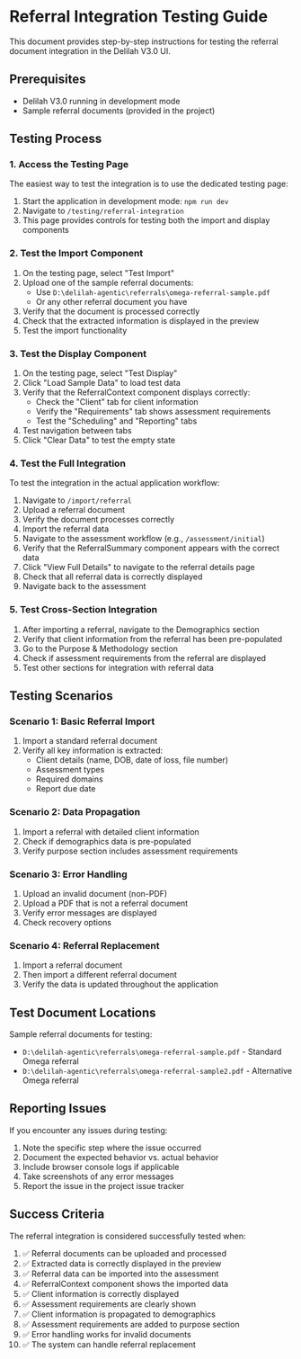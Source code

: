 # Referral Integration Testing Guide

This document provides step-by-step instructions for testing the referral document integration in the Delilah V3.0 UI.

## Prerequisites

- Delilah V3.0 running in development mode
- Sample referral documents (provided in the project)

## Testing Process

### 1. Access the Testing Page

The easiest way to test the integration is to use the dedicated testing page:

1. Start the application in development mode: `npm run dev`
2. Navigate to `/testing/referral-integration`
3. This page provides controls for testing both the import and display components

### 2. Test the Import Component

1. On the testing page, select "Test Import"
2. Upload one of the sample referral documents:
   - Use `D:\delilah-agentic\referrals\omega-referral-sample.pdf`
   - Or any other referral document you have
3. Verify that the document is processed correctly
4. Check that the extracted information is displayed in the preview
5. Test the import functionality

### 3. Test the Display Component

1. On the testing page, select "Test Display"
2. Click "Load Sample Data" to load test data
3. Verify that the ReferralContext component displays correctly:
   - Check the "Client" tab for client information
   - Verify the "Requirements" tab shows assessment requirements
   - Test the "Scheduling" and "Reporting" tabs
4. Test navigation between tabs
5. Click "Clear Data" to test the empty state

### 4. Test the Full Integration

To test the integration in the actual application workflow:

1. Navigate to `/import/referral`
2. Upload a referral document
3. Verify the document processes correctly
4. Import the referral data
5. Navigate to the assessment workflow (e.g., `/assessment/initial`)
6. Verify that the ReferralSummary component appears with the correct data
7. Click "View Full Details" to navigate to the referral details page
8. Check that all referral data is correctly displayed
9. Navigate back to the assessment

### 5. Test Cross-Section Integration

1. After importing a referral, navigate to the Demographics section
2. Verify that client information from the referral has been pre-populated
3. Go to the Purpose & Methodology section
4. Check if assessment requirements from the referral are displayed
5. Test other sections for integration with referral data

## Testing Scenarios

### Scenario 1: Basic Referral Import

1. Import a standard referral document
2. Verify all key information is extracted:
   - Client details (name, DOB, date of loss, file number)
   - Assessment types
   - Required domains
   - Report due date

### Scenario 2: Data Propagation

1. Import a referral with detailed client information
2. Check if demographics data is pre-populated
3. Verify purpose section includes assessment requirements

### Scenario 3: Error Handling

1. Upload an invalid document (non-PDF)
2. Upload a PDF that is not a referral document
3. Verify error messages are displayed
4. Check recovery options

### Scenario 4: Referral Replacement

1. Import a referral document
2. Then import a different referral document
3. Verify the data is updated throughout the application

## Test Document Locations

Sample referral documents for testing:

- `D:\delilah-agentic\referrals\omega-referral-sample.pdf` - Standard Omega referral
- `D:\delilah-agentic\referrals\omega-referral-sample2.pdf` - Alternative Omega referral

## Reporting Issues

If you encounter any issues during testing:

1. Note the specific step where the issue occurred
2. Document the expected behavior vs. actual behavior
3. Include browser console logs if applicable
4. Take screenshots of any error messages
5. Report the issue in the project issue tracker

## Success Criteria

The referral integration is considered successfully tested when:

1. ✅ Referral documents can be uploaded and processed
2. ✅ Extracted data is correctly displayed in the preview
3. ✅ Referral data can be imported into the assessment
4. ✅ ReferralContext component shows the imported data
5. ✅ Client information is correctly displayed
6. ✅ Assessment requirements are clearly shown
7. ✅ Client information is propagated to demographics
8. ✅ Assessment requirements are added to purpose section
9. ✅ Error handling works for invalid documents
10. ✅ The system can handle referral replacement

